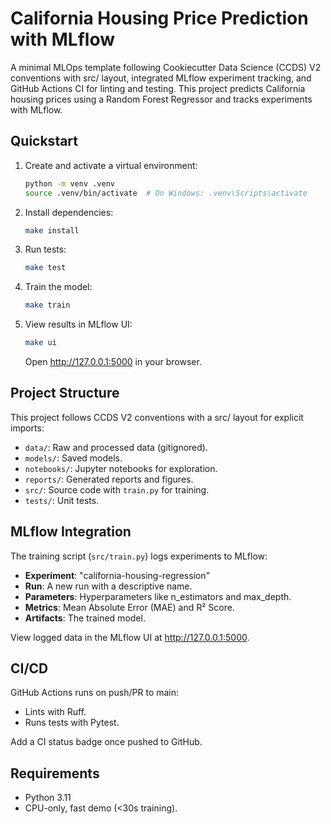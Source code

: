 # California Housing Price Prediction with MLflow

A minimal MLOps template following Cookiecutter Data Science (CCDS) V2 conventions with src/ layout, integrated MLflow experiment tracking, and GitHub Actions CI for linting and testing. This project predicts California housing prices using a Random Forest Regressor and tracks experiments with MLflow.

## Quickstart

1. Create and activate a virtual environment:
   ```bash
   python -m venv .venv
   source .venv/bin/activate  # On Windows: .venv\Scripts\activate
   ```

2. Install dependencies:
   ```bash
   make install
   ```

3. Run tests:
   ```bash
   make test
   ```

4. Train the model:
   ```bash
   make train
   ```

5. View results in MLflow UI:
   ```bash
   make ui
   ```
   Open http://127.0.0.1:5000 in your browser.

## Project Structure

This project follows CCDS V2 conventions with a src/ layout for explicit imports:

- `data/`: Raw and processed data (gitignored).
- `models/`: Saved models.
- `notebooks/`: Jupyter notebooks for exploration.
- `reports/`: Generated reports and figures.
- `src/`: Source code with `train.py` for training.
- `tests/`: Unit tests.

## MLflow Integration

The training script (`src/train.py`) logs experiments to MLflow:

- **Experiment**: "california-housing-regression"
- **Run**: A new run with a descriptive name.
- **Parameters**: Hyperparameters like n_estimators and max_depth.
- **Metrics**: Mean Absolute Error (MAE) and R² Score.
- **Artifacts**: The trained model.

View logged data in the MLflow UI at http://127.0.0.1:5000.

## CI/CD

GitHub Actions runs on push/PR to main:

- Lints with Ruff.
- Runs tests with Pytest.

Add a CI status badge once pushed to GitHub.

## Requirements

- Python 3.11
- CPU-only, fast demo (<30s training).